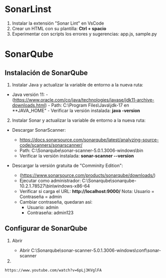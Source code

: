 # SonarLinst

1. Instalar la extensión "Sonar Lint" en VsCode
2. Crear un HTML con su plantilla: **Ctrl + spacio**
3. Experimentar con scripts los errores y sugerencias: app.js, sample.py

# SonarQube

## Instalación de SonarQube

1. Instalar Java y actualizar la variable de entorno a la nueva ruta:

-  Java versión 11:
        - (https://www.oracle.com/co/java/technologies/javase/jdk11-archive-downloads.html) 
        - Path: C:\Program Files\Java\jdk-17 en **JAVA_HOME"
        - Verificar la versión instalada: **java -version**

2. Instalar Sonar y actualizar la variable de entorno a la nueva ruta:

-   Descargar SonarScanner:
    -   https://docs.sonarsource.com/sonarqube/latest/analyzing-source-code/scanners/sonarscanner/
    - Path: C:\Sonarqube\sonar-scanner-5.0.1.3006-windows\bin
    - Verificar la versión instalada:  **sonar-scanner --version**

-   Descargar la versión gratuita de "Comminity Edition":
    -   (https://www.sonarsource.com/products/sonarqube/downloads/)
    -   Ejecutar como administrador:  C:\Sonarqube\sonarqube-10.2.1.78527\bin\windows-x86-64
    - Verificar si carga el URL: **http://localhost:9000/**
    Nota: Usuario = Contraseña = admin
    - Cambiar contraseña, quedaran así:
        - Usuario:      admin
        - Contraseña:   admin123

## Configurar de SonarQube

1. Abrir

    - Abrir C:\Sonarqube\sonar-scanner-5.0.1.3006-windows\conf\sonar-scanner

2. 




    https://www.youtube.com/watch?v=6pLj3KVglFA